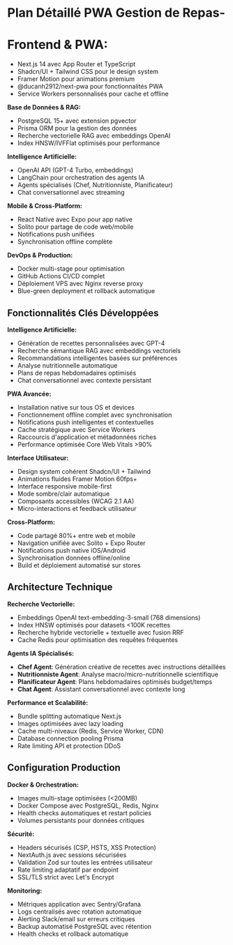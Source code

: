 # Plan Détaillé PWA Gestion de Repas- 

# **Frontend \& PWA:**

* Next.js 14 avec App Router et TypeScript
* Shadcn/UI + Tailwind CSS pour le design system
* Framer Motion pour animations premium
* @ducanh2912/next-pwa pour fonctionnalités PWA
* Service Workers personnalisés pour cache et offline

**Base de Données \& RAG:**

* PostgreSQL 15+ avec extension pgvector
* Prisma ORM pour la gestion des données
* Recherche vectorielle RAG avec embeddings OpenAI
* Index HNSW/IVFFlat optimisés pour performance

**Intelligence Artificielle:**

* OpenAI API (GPT-4 Turbo, embeddings)
* LangChain pour orchestration des agents IA
* Agents spécialisés (Chef, Nutritionniste, Planificateur)
* Chat conversationnel avec streaming

**Mobile \& Cross-Platform:**

* React Native avec Expo pour app native
* Solito pour partage de code web/mobile
* Notifications push unifiées
* Synchronisation offline complète

**DevOps \& Production:**

* Docker multi-stage pour optimisation
* GitHub Actions CI/CD complet
* Déploiement VPS avec Nginx reverse proxy
* Blue-green deployment et rollback automatique

## Fonctionnalités Clés Développées

**Intelligence Artificielle:**

* Génération de recettes personnalisées avec GPT-4
* Recherche sémantique RAG avec embeddings vectoriels
* Recommandations intelligentes basées sur préférences
* Analyse nutritionnelle automatique
* Plans de repas hebdomadaires optimisés
* Chat conversationnel avec contexte persistant

**PWA Avancée:**

* Installation native sur tous OS et devices
* Fonctionnement offline complet avec synchronisation
* Notifications push intelligentes et contextuelles
* Cache stratégique avec Service Workers
* Raccourcis d'application et métadonnées riches
* Performance optimisée Core Web Vitals >90%

**Interface Utilisateur:**

* Design system cohérent Shadcn/UI + Tailwind
* Animations fluides Framer Motion 60fps+
* Interface responsive mobile-first
* Mode sombre/clair automatique
* Composants accessibles (WCAG 2.1 AA)
* Micro-interactions et feedback utilisateur

**Cross-Platform:**

* Code partagé 80%+ entre web et mobile
* Navigation unifiée avec Solito + Expo Router
* Notifications push native iOS/Android
* Synchronisation données offline/online
* Build et déploiement automatisé sur stores

## Architecture Technique

**Recherche Vectorielle:**

* Embeddings OpenAI text-embedding-3-small (768 dimensions)
* Index HNSW optimisés pour datasets <100K recettes
* Recherche hybride vectorielle + textuelle avec fusion RRF
* Cache Redis pour optimisation des requêtes fréquentes

**Agents IA Spécialisés:**

* **Chef Agent**: Génération créative de recettes avec instructions détaillées
* **Nutritionniste Agent**: Analyse macro/micro-nutritionnelle scientifique
* **Planificateur Agent**: Plans hebdomadaires optimisés budget/temps
* **Chat Agent**: Assistant conversationnel avec contexte long

**Performance et Scalabilité:**

* Bundle splitting automatique Next.js
* Images optimisées avec lazy loading
* Cache multi-niveaux (Redis, Service Worker, CDN)
* Database connection pooling Prisma
* Rate limiting API et protection DDoS

## Configuration Production

**Docker \& Orchestration:**

* Images multi-stage optimisées (<200MB)
* Docker Compose avec PostgreSQL, Redis, Nginx
* Health checks automatiques et restart policies
* Volumes persistants pour données critiques

**Sécurité:**

* Headers sécurisés (CSP, HSTS, XSS Protection)
* NextAuth.js avec sessions sécurisées
* Validation Zod sur toutes les entrées utilisateur
* Rate limiting adaptatif par endpoint
* SSL/TLS strict avec Let's Encrypt

**Monitoring:**

* Métriques application avec Sentry/Grafana
* Logs centralisés avec rotation automatique
* Alerting Slack/email sur erreurs critiques
* Backup automatisé PostgreSQL avec rétention
* Health checks et rollback automatique

